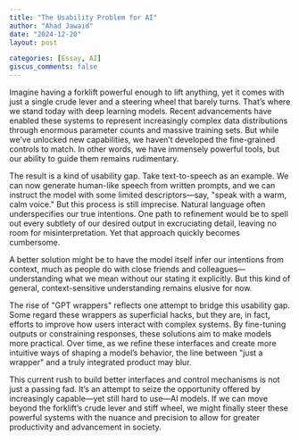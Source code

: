 ```yaml
---
title: "The Usability Problem for AI"
author: "Ahad Jawaid"
date: "2024-12-20"
layout: post

categories: [Essay, AI]
giscus_comments: false
---
```


Imagine having a forklift powerful enough to lift anything, yet it comes with just a single crude lever and a steering wheel that barely turns. That’s where we stand today with deep learning models. Recent advancements have enabled these systems to represent increasingly complex data distributions through enormous parameter counts and massive training sets. But while we’ve unlocked new capabilities, we haven’t developed the fine-grained controls to match. In other words, we have immensely powerful tools, but our ability to guide them remains rudimentary. 

The result is a kind of usability gap. Take text-to-speech as an example. We can now generate human-like speech from written prompts, and we can instruct the model with some limited descriptors—say, "speak with a warm, calm voice." But this process is still imprecise. Natural language often underspecifies our true intentions. One path to refinement would be to spell out every subtlety of our desired output in excruciating detail, leaving no room for misinterpretation. Yet that approach quickly becomes cumbersome. 

A better solution might be to have the model itself infer our intentions from context, much as people do with close friends and colleagues—understanding what we mean without our stating it explicitly. But this kind of general, context-sensitive understanding remains elusive for now. 

The rise of "GPT wrappers" reflects one attempt to bridge this usability gap. Some regard these wrappers as superficial hacks, but they are, in fact, efforts to improve how users interact with complex systems. By fine-tuning outputs or constraining responses, these solutions aim to make models more practical. Over time, as we refine these interfaces and create more intuitive ways of shaping a model’s behavior, the line between "just a wrapper" and a truly integrated product may blur.

This current rush to build better interfaces and control mechanisms is not just a passing fad. It’s an attempt to seize the opportunity offered by increasingly capable—yet still hard to use—AI models. If we can move beyond the forklift’s crude lever and stiff wheel, we might finally steer these powerful systems with the nuance and precision to allow for greater productivity and advancement in society.